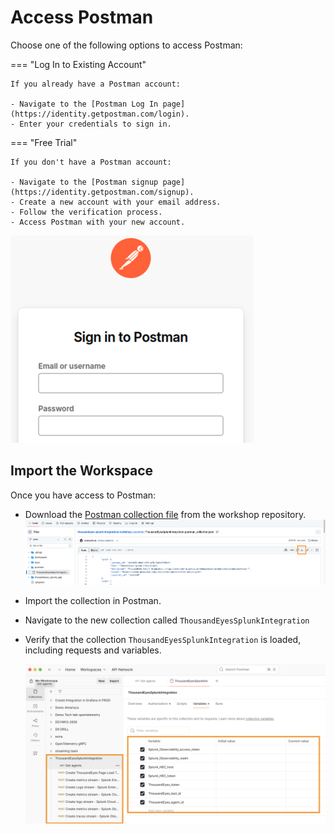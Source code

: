 # Access Postman

Choose one of the following options to access Postman:

=== "Log In to Existing Account"

    If you already have a Postman account:
    
    - Navigate to the [Postman Log In page](https://identity.getpostman.com/login).
    - Enter your credentials to sign in.
    

=== "Free Trial"

    If you don't have a Postman account:
    
    - Navigate to the [Postman signup page](https://identity.getpostman.com/signup).
    - Create a new account with your email address.
    - Follow the verification process.
    - Access Postman with your new account.


![Postman Sign in](../img/postman/signin.png)

## Import the Workspace

Once you have access to Postman:

- Download the [Postman collection file](https://github.com/antonjim-te/thousandeyes-splunk-integrations-workshop/blob/main/postman/ThousandEyesSplunkIntegration.postman_collection.json) from the workshop repository.
![download](../img/postman/download.png)
- Import the collection in Postman.
- Navigate to the new collection called `ThousandEyesSplunkIntegration`
- Verify that the collection `ThousandEyesSplunkIntegration` is loaded, including requests and variables.

    ![Postman workspace](../img/postman/collection.png)
